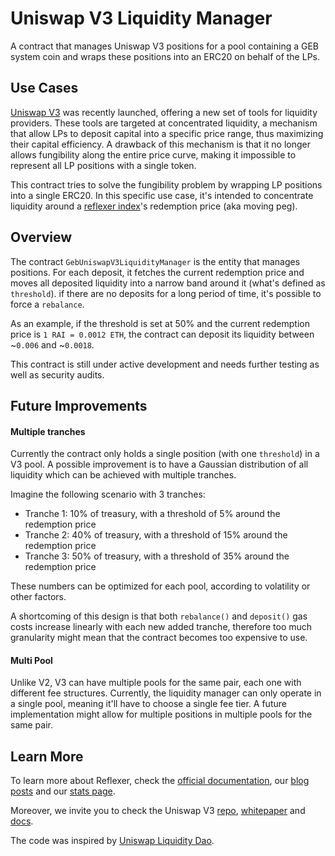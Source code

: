 # Uniswap V3 Liquidity Manager

A contract that manages Uniswap V3 positions for a pool containing a GEB system coin and wraps these positions into an ERC20 on behalf of the LPs.

## Use Cases

[Uniswap V3](https://uniswap.org/blog/uniswap-v3/) was recently launched, offering a new set of tools for liquidity providers. These tools are targeted at concentrated liquidity, a mechanism that allow LPs to deposit capital into a specific price range, thus maximizing their capital efficiency. A drawback of this mechanism is that it no longer allows fungibility along the entire price curve, making it impossible to represent all LP positions with a single token.

This contract tries to solve the fungibility problem by wrapping LP positions into a single ERC20. In this specific use case, it's intended to concentrate liquidity around a [reflexer index](https://medium.com/reflexer-labs/stability-without-pegs-8c6a1cbc7fbd)'s redemption price (aka moving peg).

## Overview

The contract `GebUniswapV3LiquidityManager` is the entity that manages positions. For each deposit, it fetches the current redemption price and moves all deposited liquidity into a narrow band around it (what's defined as `threshold`). if there are no deposits for a long period of time, it's possible to force a `rebalance`.

As an example, if the threshold is set at 50% and the current redemption price is `1 RAI = 0.0012 ETH`, the contract can deposit its liquidity between ~`0.006` and ~`0.0018`.

This contract is still under active development and needs further testing as well as security audits.

## Future Improvements

#### Multiple tranches

Currently the contract only holds a single position (with one `threshold`) in a V3 pool. A possible improvement is to have a Gaussian distribution of all liquidity which can be achieved with multiple tranches.

Imagine the following scenario with 3 tranches:

-   Tranche 1: 10% of treasury, with a threshold of 5% around the redemption price
-   Tranche 2: 40% of treasury, with a threshold of 15% around the redemption price
-   Tranche 3: 50% of treasury, with a threshold of 35% around the redemption price

These numbers can be optimized for each pool, according to volatility or other factors.

A shortcoming of this design is that both `rebalance()` and `deposit()` gas costs increase linearly with each new added tranche, therefore too much granularity might mean that the contract becomes too expensive to use.

#### Multi Pool

Unlike V2, V3 can have multiple pools for the same pair, each one with different fee structures. Currently, the liquidity manager can only operate in a single pool, meaning it'll have to choose a single fee tier. A future implementation might allow for multiple positions in multiple pools for the same pair.

## Learn More

To learn more about Reflexer, check the [official documentation](https://docs.reflexer.finance/), our [blog posts](https://medium.com/reflexer-labs) and our [stats page](https://stats.reflexer.finance/).

Moreover, we invite you to check the Uniswap V3 [repo](https://github.com/Uniswap/uniswap-v3-core), [whitepaper](https://uniswap.org/whitepaper-v3.pdf) and [docs](https://docs.uniswap.org/).

The code was inspired by [Uniswap Liquidity Dao](https://github.com/dmihal/uniswap-liquidity-dao).
